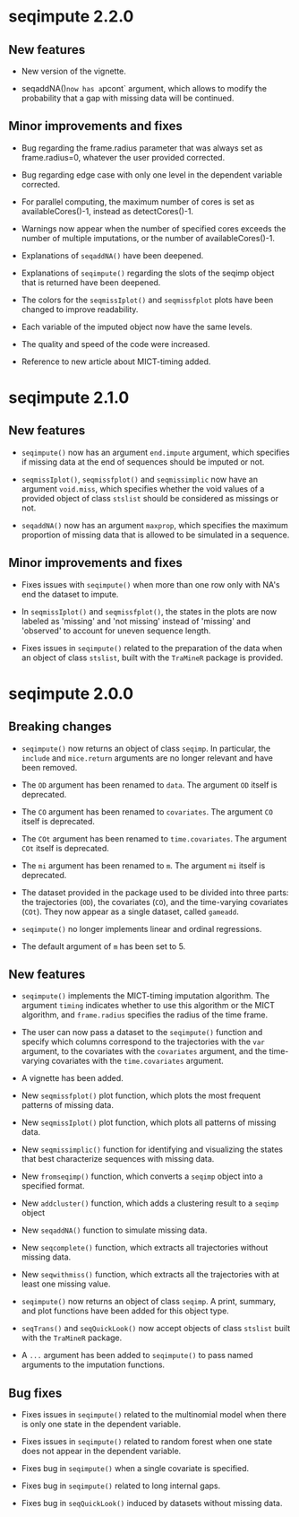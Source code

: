 # seqimpute 2.2.0

## New features
* New version of the vignette.

* seqaddNA()` now has a `pcont` argument, which allows to modify the probability 
that a gap with missing data will be continued.

## Minor improvements and fixes
* Bug regarding the frame.radius parameter that was always set as frame.radius=0,
whatever the user provided corrected.

* Bug regarding edge case with only one level in the dependent variable corrected.

* For parallel computing, the maximum number of cores is set as
availableCores()-1, instead as detectCores()-1.

* Warnings now appear when the number of specified cores exceeds
the number of multiple imputations, or the number of availableCores()-1.

* Explanations of `seqaddNA()` have been deepened.

* Explanations of `seqimpute()` regarding the slots of the seqimp object that 
is returned have been deepened.

* The colors for the `seqmissIplot()` and `seqmissfplot` plots have been 
changed to improve readability.

* Each variable of the imputed object now have the same levels.

* The quality and speed of the code were increased.

* Reference to new article about MICT-timing added.

# seqimpute 2.1.0

## New features
* `seqimpute()` now has an argument `end.impute` argument, which specifies if 
missing data at the end of sequences should be imputed or not.

* `seqmissIplot()`, `seqmissfplot()` and `seqmissimplic` now have an argument 
`void.miss`, which specifies whether the void values of a provided object of 
class `stslist` should be considered as missings or not.

* `seqaddNA()` now has an argument `maxprop`, which specifies the maximum
proportion of missing data that is allowed to be simulated in a sequence.


## Minor improvements and fixes
* Fixes issues with `seqimpute()` when more than one row only with NA's end 
the dataset to impute.

* In `seqmissIplot()` and `seqmissfplot()`, the states in the plots are now 
labeled as 'missing' and 'not missing' instead of 'missing' and 'observed' to 
account for uneven sequence length.

* Fixes issues in `seqimpute()` related to the preparation of the data when
an object of class `stslist`, built with the `TraMineR` package is provided.

# seqimpute 2.0.0

## Breaking changes

* `seqimpute()` now returns an object of class `seqimp`. In particular, the 
`include` and `mice.return` arguments are no longer relevant and have been
removed.

* The `OD` argument has been renamed to `data`. The argument `OD` itself is
deprecated.

* The `CO` argument has been renamed to `covariates`. The argument `CO` itself
is deprecated.

* The `COt` argument has been renamed to `time.covariates`. The argument 
`COt` itself is deprecated.

* The `mi` argument has been renamed to `m`. The argument `mi` itself is
deprecated.

* The dataset provided in the package used to be divided into three parts: 
the trajectories (`OD`), the covariates (`CO`),
and the time-varying covariates (`COt`). They now appear as a 
single dataset, called `gameadd`.

* `seqimpute()` no longer implements linear and ordinal regressions. 

* The default argument of `m` has been set to 5.


## New features

* `seqimpute()` implements the MICT-timing imputation algorithm. The argument
`timing` indicates whether to use this algorithm or the MICT algorithm, and 
`frame.radius` specifies the radius of the time frame.

* The user can now pass a dataset to the `seqimpute()` function and specify 
which columns correspond to the trajectories with the `var` argument, to the 
covariates with the `covariates` argument, and the time-varying covariates with 
the `time.covariates` argument.

* A vignette has been added.

* New `seqmissfplot()` plot function, which plots the most frequent patterns of 
missing data.

* New `seqmissIplot()` plot function, which plots all patterns of missing data.

* New `seqmissimplic()` function for identifying and visualizing the states 
that best characterize sequences with missing data.

* New `fromseqimp()` function, which converts a `seqimp` object into a 
specified format.

* New `addcluster()` function,  which adds a clustering result to a `seqimp` 
object

* New `seqaddNA()` function to simulate missing data.

* New `seqcomplete()` function, which extracts all trajectories without missing 
data.

* New `seqwithmiss()` function,  which extracts all the trajectories with at 
least one missing value.

* `seqimpute()` now returns an object of class `seqimp`. A print, summary, and 
plot functions have been added for this object type.

* `seqTrans()` and `seqQuickLook()` now accept objects of class `stslist` 
built with the `TraMineR` package.

* A `...` argument has been added to `seqimpute()` to pass named arguments to 
the imputation functions.



## Bug fixes

* Fixes issues in `seqimpute()` related to the multinomial model when there is 
only one state in the dependent variable. 

* Fixes issues in `seqimpute()` related to random forest when one state does not appear in the 
dependent variable.

* Fixes bug in `seqimpute()` when a single covariate is specified.

* Fixes bug in `seqimpute()` related to long internal gaps.

* Fixes bug in `seqQuickLook()` induced by datasets without missing data.